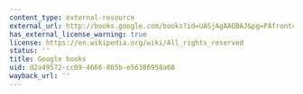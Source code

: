 ```yaml
---
content_type: external-resource
external_url: http://books.google.com/books?id=UASjAgAAQBAJ&pg=PAfrontcover
has_external_license_warning: true
license: https://en.wikipedia.org/wiki/All_rights_reserved
status: ''
title: Google books
uid: d2a49572-cc09-4666-865b-e56386958a68
wayback_url: ''
---
```

